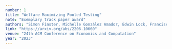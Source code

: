 ```yaml
---
number: 1
title: "Welfare-Maximizing Pooled Testing"
note: "Exemplary track paper award"
authors: "Simon Finster, Michelle González Amador, Edwin Lock, Francisco Marmolejo-Cossío, Evi Micha, Ariel D. Procaccia"
link: "https://arxiv.org/abs/2206.10660"
venue: "24th ACM Conference on Economics and Computation"
year: "2023"
---
```


